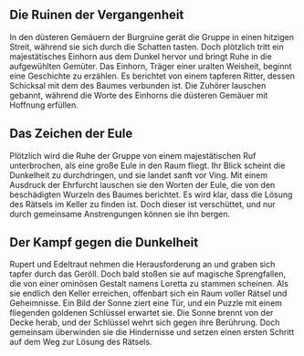 ## Die Ruinen der Vergangenheit

In den düsteren Gemäuern der Burgruine gerät die Gruppe in einen hitzigen Streit, während sie sich durch die Schatten tasten. Doch plötzlich tritt ein majestätisches Einhorn aus dem Dunkel hervor und bringt Ruhe in die aufgewühlten Gemüter. Das Einhorn, Träger einer uralten Weisheit, beginnt eine Geschichte zu erzählen. Es berichtet von einem tapferen Ritter, dessen Schicksal mit dem des Baumes verbunden ist. Die Zuhörer lauschen gebannt, während die Worte des Einhorns die düsteren Gemäuer mit Hoffnung erfüllen.

## Das Zeichen der Eule

Plötzlich wird die Ruhe der Gruppe von einem majestätischen Ruf unterbrochen, als eine große Eule in den Raum fliegt. Ihr Blick scheint die Dunkelheit zu durchdringen, und sie landet sanft vor Ving. Mit einem Ausdruck der Ehrfurcht lauschen sie den Worten der Eule, die von den beschädigten Wurzeln des Baumes berichtet. Es wird klar, dass die Lösung des Rätsels im Keller zu finden ist. Doch dieser ist verschüttet, und nur durch gemeinsame Anstrengungen können sie ihn bergen.

## Der Kampf gegen die Dunkelheit

Rupert und Edeltraut nehmen die Herausforderung an und graben sich tapfer durch das Geröll. Doch bald stoßen sie auf magische Sprengfallen, die von einer ominösen Gestalt namens Loretta zu stammen scheinen. Als sie endlich den Keller erreichen, offenbart sich ein Raum voller Rätsel und Geheimnisse. Ein Bild der Sonne ziert eine Tür, und ein Puzzle mit einem fliegenden goldenen Schlüssel erwartet sie. Die Sonne brennt von der Decke herab, und der Schlüssel wehrt sich gegen ihre Berührung. Doch gemeinsam überwinden sie die Hindernisse und setzen einen ersten Schritt auf dem Weg zur Lösung des Rätsels.
